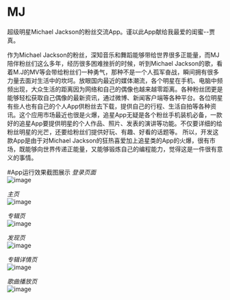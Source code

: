 # MJ
超级明星Michael Jackson的粉丝交流App。谨以此App献给我最爱的闺蜜--贾真。   

作为Michael Jackson的粉丝，深知音乐和舞蹈能够带给世界很多正能量，而MJ陪伴粉丝们这么多年，经历很多困难挫折的时候，听到Michael Jackson的歌，看着M.J的MV等会带给粉丝们一种勇气，那种不是一个人孤军奋战，瞬间拥有很多力量去面对生活中的坎坷。放眼国内最近的媒体潮流，各个明星在手机、电脑中频频出现，大众生活的距离因为网络和自己的偶像也越来越零距离。各种粉丝团更是能够轻松获取自己偶像的最新资讯，通过微博、新闻客户端等各种平台。各位明星有些人也有自己的个人App供粉丝去下载，提供自己的行程、生活自拍等各种资讯。这个应用市场最近也很是火爆，追星App无疑是各个粉丝手机装机必备，一款好的追星App要提供明星的个人作品、照片、发表的演讲等功能。不仅要详细的给粉丝明星的光芒，还要给粉丝们提供好玩、有趣、好看的话题等。
所以，开发这款App是由于对Michael Jackson的狂热喜爱加上追星类的App的火爆，很有市场，既能够向世界传递正能量，又能够锻炼自己的编程能力，觉得这是一件很有意义的事情。

#App运行效果截图展示
*登录页面*     
![image](https://github.com/lizwangying/MJ/blob/master/screenshot/login_screenshot.png)  

*主页*  
![image](https://github.com/lizwangying/MJ/blob/master/screenshot/index_screeenshot.png)  

*专辑页*  
![image](https://github.com/lizwangying/MJ/blob/master/screenshot/album_srceenshot.png)  

*发现页*  
![image](https://github.com/lizwangying/MJ/blob/master/screenshot/find_screenshot.png)  

*专辑详情页*  
![image](https://github.com/lizwangying/MJ/blob/master/screenshot/album_detail_screenshot.png)  

*歌曲播放页*  
![image](https://github.com/lizwangying/MJ/blob/master/screenshot/play_srceenshot.png)  



